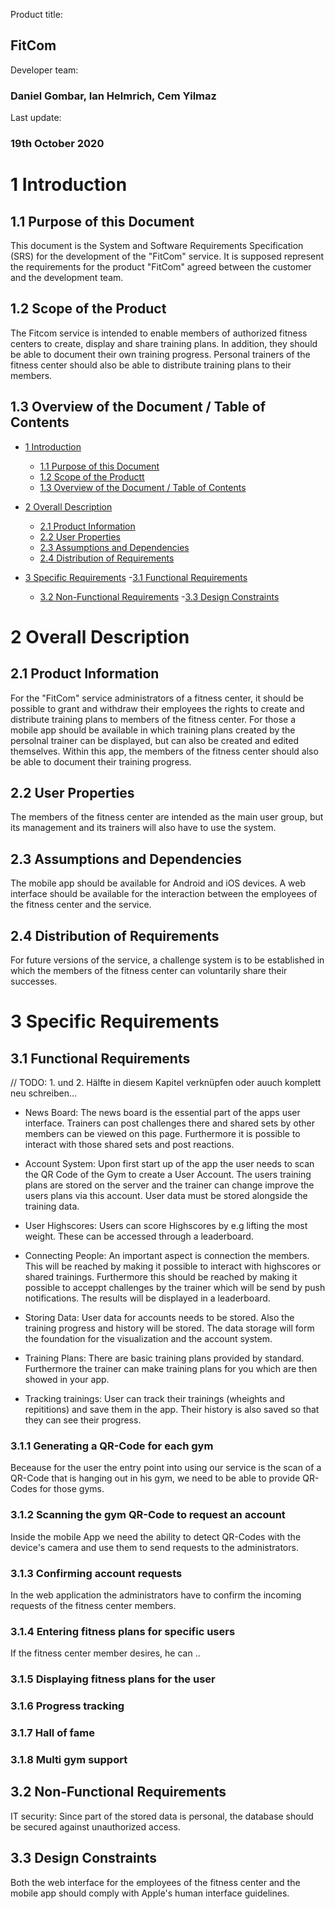 Product title:
## FitCom

Developer team:
### Daniel Gombar, Ian Helmrich, Cem Yilmaz

Last update:
### 19th October 2020


# 1 Introduction
## 1.1 Purpose of this Document
This document is the System and Software Requirements Specification (SRS) for the development of the "FitCom" service. It is supposed represent the requirements for the product "FitCom" agreed between the customer and the development team.


## 1.2 Scope of the Product
The Fitcom service is intended to enable members of authorized fitness centers to create, display and share training plans. In addition, they should be able to document their own training progress. Personal trainers of the fitness center should also be able to distribute training plans to their members.


## 1.3 Overview of the Document / Table of Contents
- [1 Introduction](#1-Introduction)
    - [1.1 Purpose of this Document](#1.1-Purpose-of-this-Document)
    - [1.2 Scope of the Productt](#1.2-Scope-of-the-Product)
    - [1.3 Overview of the Document / Table of Contents](#1.3-Overview-of-the-Document-/-Table-of-Contents)

- [2 Overall Description](#2-Overall-Description)
    - [2.1 Product Information](#2.1-Product-Information)
    - [2.2 User Properties](#2.2-User-Properties)
    - [2.3 Assumptions and Dependencies](#2.3-Assumptions-and-Dependencies)
    - [2.4 Distribution of Requirements](#2.4-Distribution-of-Requirements)

- [3 Specific Requirements](#3-Specific-Requirements)
    -[3.1 Functional Requirements](#3.1-Functional-Requirements)
    - [3.2 Non-Functional Requirements](#3.2-Non-Functional-Requirements)
    -[3.3 Design Constraints](#3.3-Design-Constraints)


# 2 Overall Description
## 2.1 Product Information
For the "FitCom" service administrators of a fitness center, it should be possible to grant and withdraw their employees the rights to create and distribute training plans to members of the fitness center. For those a mobile app should be available in which training plans created by the persolnal trainer can be displayed, but can also be created and edited themselves. Within this app, the members of the fitness center should also be able to document their training progress.


## 2.2 User Properties
The members of the fitness center are intended as the main user group, but its management and its trainers will also have to use the system.


## 2.3 Assumptions and Dependencies
The mobile app should be available for Android and iOS devices. A web interface should be available for the interaction between the employees of the fitness center and the service. 


## 2.4 Distribution of Requirements
For future versions of the service, a challenge system is to be established in which the members of the fitness center can voluntarily share their successes.


# 3 Specific Requirements
## 3.1 Functional Requirements
// TODO: 1. und 2. Hälfte in diesem Kapitel verknüpfen oder auuch komplett neu schreiben...

- News Board:
The news board is the essential part of the apps user interface. Trainers can post challenges there and shared sets by other members can be viewed on this page. Furthermore it is possible to interact with those shared sets and post reactions. 

- Account System:
Upon first start up of the app the user needs to scan the QR Code of the Gym to create a User Account. The users training plans are stored on the server and the trainer can change improve the users plans via this account. User data must be stored alongside the training data.

- User Highscores:
Users can score Highscores by e.g lifting the most weight. These can be accessed through a leaderboard.

- Connecting People:
An important aspect is connection the members. This will be reached by making it possible to interact with highscores or shared trainings.
Furthermore this should be reached by making it possible to acceppt challenges by the trainer which will be send by push notifications. The results will be displayed in a leaderboard.

- Storing Data:
User data for accounts needs to be stored. Also the training progress and history will be stored. The data storage will form the foundation for the visualization and the account system.

- Training Plans:
There are basic training plans provided by standard.
Furthermore the trainer can make training plans for you which are then showed in your app.

- Tracking trainings:
User can track their trainings (wheights and repititions) and save them in the app. Their history is also saved so that they can see their progress.

### 3.1.1 Generating a QR-Code for each gym
Beceause for the user the entry point into using our service is the scan of a QR-Code that is hanging out in his gym, we need to be able to provide QR-Codes for those gyms.

### 3.1.2 Scanning the gym QR-Code to request an account
Inside the mobile App we need the ability to detect QR-Codes with the device's camera and use them to send requests to the administrators.

### 3.1.3 Confirming account requests
In the web application the administrators have to confirm the incoming requests of the fitness center members.

### 3.1.4 Entering fitness plans for specific users
If the fitness center member desires, he can ..

### 3.1.5 Displaying fitness plans for the user
### 3.1.6 Progress tracking
### 3.1.7 Hall of fame
### 3.1.8 Multi gym support


## 3.2 Non-Functional Requirements
IT security: Since part of the stored data is personal, the database should be secured against unauthorized access. 


## 3.3 Design Constraints
Both the web interface for the employees of the fitness center and the mobile app should comply with Apple's human interface guidelines.
